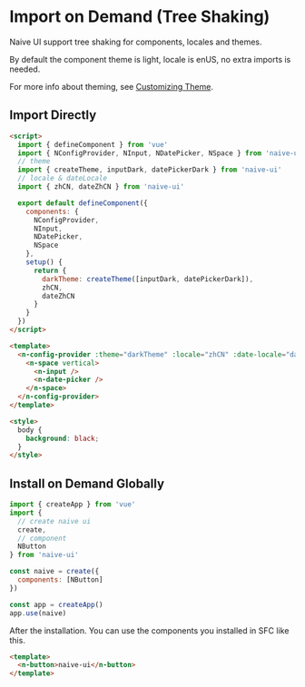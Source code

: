 # Import on Demand (Tree Shaking)

Naive UI support tree shaking for components, locales and themes.

By default the component theme is light, locale is enUS, no extra imports is needed.

For more info about theming, see [Customizing Theme](customize-theme).

## Import Directly

```html
<script>
  import { defineComponent } from 'vue'
  import { NConfigProvider, NInput, NDatePicker, NSpace } from 'naive-ui'
  // theme
  import { createTheme, inputDark, datePickerDark } from 'naive-ui'
  // locale & dateLocale
  import { zhCN, dateZhCN } from 'naive-ui'

  export default defineComponent({
    components: {
      NConfigProvider,
      NInput,
      NDatePicker,
      NSpace
    },
    setup() {
      return {
        darkTheme: createTheme([inputDark, datePickerDark]),
        zhCN,
        dateZhCN
      }
    }
  })
</script>

<template>
  <n-config-provider :theme="darkTheme" :locale="zhCN" :date-locale="dateZhCN">
    <n-space vertical>
      <n-input />
      <n-date-picker />
    </n-space>
  </n-config-provider>
</template>

<style>
  body {
    background: black;
  }
</style>
```

## Install on Demand Globally

```js
import { createApp } from 'vue'
import {
  // create naive ui
  create,
  // component
  NButton
} from 'naive-ui'

const naive = create({
  components: [NButton]
})

const app = createApp()
app.use(naive)
```

After the installation. You can use the components you installed in SFC like this.

```html
<template>
  <n-button>naive-ui</n-button>
</template>
```
